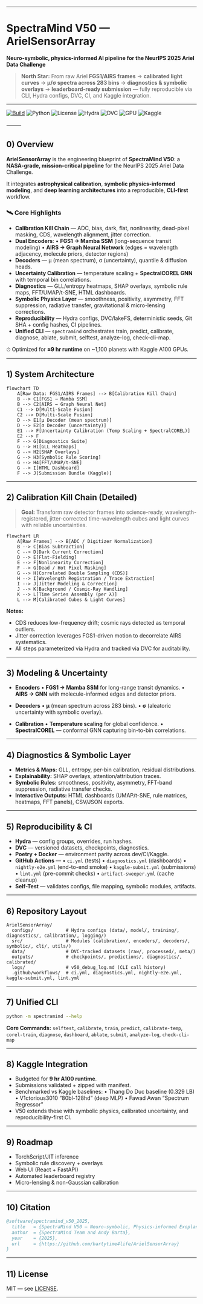 
---

# SpectraMind V50 — ArielSensorArray

**Neuro-symbolic, physics-informed AI pipeline for the NeurIPS 2025 Ariel Data Challenge**

> **North Star:** From raw Ariel **FGS1/AIRS frames** → **calibrated light curves** → **μ/σ spectra across 283 bins** → **diagnostics & symbolic overlays** → **leaderboard-ready submission** — fully reproducible via CLI, Hydra configs, DVC, CI, and Kaggle integration.

---

[![Build](https://img.shields.io/badge/CI-GitHub_Actions-blue.svg)](./.github/workflows/ci.yml)
![Python](https://img.shields.io/badge/python-3.10%2B-3776AB)
![License](https://img.shields.io/badge/license-MIT-green)
![Hydra](https://img.shields.io/badge/config-Hydra_1.3-blueviolet)
![DVC](https://img.shields.io/badge/data-DVC_3.x-945DD6)
![GPU](https://img.shields.io/badge/CUDA-12.x-76B900)
![Kaggle](https://img.shields.io/badge/platform-Kaggle-20BEFF)

⸻

## 0) Overview

**ArielSensorArray** is the engineering blueprint of **SpectraMind V50**: a **NASA-grade, mission-critical pipeline** for the NeurIPS 2025 Ariel Data Challenge.

It integrates **astrophysical calibration**, **symbolic physics-informed modeling**, and **deep learning architectures** into a reproducible, **CLI-first** workflow.

### 🛰️ Core Highlights

* **Calibration Kill Chain** — ADC, bias, dark, flat, nonlinearity, dead-pixel masking, CDS, wavelength alignment, jitter correction.
* **Dual Encoders**:
  • **FGS1 → Mamba SSM** (long-sequence transit modeling)
  • **AIRS → Graph Neural Network** (edges = wavelength adjacency, molecule priors, detector regions)
* **Decoders** — μ (mean spectrum), σ (uncertainty), quantile & diffusion heads.
* **Uncertainty Calibration** — temperature scaling + **SpectralCOREL GNN** with temporal bin correlations.
* **Diagnostics** — GLL/entropy heatmaps, SHAP overlays, symbolic rule maps, FFT/UMAP/t-SNE, HTML dashboards.
* **Symbolic Physics Layer** — smoothness, positivity, asymmetry, FFT suppression, radiative transfer, gravitational & micro-lensing corrections.
* **Reproducibility** — Hydra configs, DVC/lakeFS, deterministic seeds, Git SHA + config hashes, CI pipelines.
* **Unified CLI** — `spectramind` orchestrates train, predict, calibrate, diagnose, ablate, submit, selftest, analyze-log, check-cli-map.

⏱ Optimized for **≤9 hr runtime** on \~1,100 planets with Kaggle A100 GPUs.

---

## 1) System Architecture

```mermaid
flowchart TD
    A[Raw Data: FGS1/AIRS Frames] --> B[Calibration Kill Chain]
    B --> C1[FGS1 → Mamba SSM]
    B --> C2[AIRS → Graph Neural Net]
    C1 --> D[Multi-Scale Fusion]
    C2 --> D[Multi-Scale Fusion]
    D --> E1[μ Decoder (mean spectrum)]
    D --> E2[σ Decoder (uncertainty)]
    E1 --> F[Uncertainty Calibration (Temp Scaling + SpectralCOREL)]
    E2 --> F
    F --> G[Diagnostics Suite]
    G --> H1[GLL Heatmaps]
    G --> H2[SHAP Overlays]
    G --> H3[Symbolic Rule Scoring]
    G --> H4[FFT/UMAP/t-SNE]
    G --> I[HTML Dashboard]
    F --> J[Submission Bundle (Kaggle)]
```

---

## 2) Calibration Kill Chain (Detailed)

> **Goal:** Transform raw detector frames into science-ready, wavelength-registered, jitter-corrected time–wavelength cubes and light curves with reliable uncertainties.

```mermaid
flowchart LR
    A[Raw Frames] --> B[ADC / Digitizer Normalization]
    B --> C[Bias Subtraction]
    C --> D[Dark Current Correction]
    D --> E[Flat-Fielding]
    E --> F[Nonlinearity Correction]
    F --> G[Dead / Hot Pixel Masking]
    G --> H[Correlated Double Sampling (CDS)]
    H --> I[Wavelength Registration / Trace Extraction]
    I --> J[Jitter Modeling & Correction]
    J --> K[Background / Cosmic-Ray Handling]
    K --> L[Time Series Assembly (per λ)]
    L --> M[Calibrated Cubes & Light Curves]
```

**Notes:**

* CDS reduces low-frequency drift; cosmic rays detected as temporal outliers.
* Jitter correction leverages FGS1-driven motion to decorrelate AIRS systematics.
* All steps parameterized via Hydra and tracked via DVC for auditability.

---

## 3) Modeling & Uncertainty

* **Encoders**
  • **FGS1 → Mamba SSM** for long-range transit dynamics.
  • **AIRS → GNN** with molecule-informed edges and detector priors.

* **Decoders**
  • **μ** (mean spectrum across 283 bins).
  • **σ** (aleatoric uncertainty with symbolic overlay).

* **Calibration**
  • **Temperature scaling** for global confidence.
  • **SpectralCOREL** — conformal GNN capturing bin-to-bin correlations.

---

## 4) Diagnostics & Symbolic Layer

* **Metrics & Maps:** GLL, entropy, per-bin calibration, residual distributions.
* **Explainability:** SHAP overlays, attention/attribution traces.
* **Symbolic Rules:** smoothness, positivity, asymmetry, FFT-band suppression, radiative transfer checks.
* **Interactive Outputs:** HTML dashboards (UMAP/t-SNE, rule matrices, heatmaps, FFT panels), CSV/JSON exports.

---

## 5) Reproducibility & CI

* **Hydra** — config groups, overrides, run hashes.
* **DVC** — versioned datasets, checkpoints, diagnostics.
* **Poetry + Docker** — environment parity across dev/CI/Kaggle.
* **GitHub Actions** —
  • `ci.yml` (tests)
  • `diagnostics.yml` (dashboards)
  • `nightly-e2e.yml` (end-to-end smoke)
  • `kaggle-submit.yml` (submissions)
  • `lint.yml` (pre-commit checks)
  • `artifact-sweeper.yml` (cache cleanup)
* **Self-Test** — validates configs, file mapping, symbolic modules, artifacts.

---

## 6) Repository Layout

```
ArielSensorArray/
  configs/            # Hydra configs (data/, model/, training/, diagnostics/, calibration/, logging/)
  src/                # Modules (calibration/, encoders/, decoders/, symbolic/, cli/, utils/)
  data/               # DVC-tracked datasets (raw/, processed/, meta/)
  outputs/            # checkpoints/, predictions/, diagnostics/, calibrated/
  logs/               # v50_debug_log.md (CLI call history)
  .github/workflows/  # ci.yml, diagnostics.yml, nightly-e2e.yml, kaggle-submit.yml, lint.yml
```

---

## 7) Unified CLI

```bash
python -m spectramind --help
```

**Core Commands:**
`selftest`, `calibrate`, `train`, `predict`, `calibrate-temp`, `corel-train`, `diagnose`, `dashboard`, `ablate`, `submit`, `analyze-log`, `check-cli-map`

---

## 8) Kaggle Integration

* Budgeted for **9 hr A100 runtime**.
* Submissions validated + zipped with manifest.
* Benchmarked vs Kaggle baselines:
  • Thang Do Duc baseline (0.329 LB)
  • V1ctorious3010 “80bl-128hd” (deep MLP)
  • Fawad Awan “Spectrum Regressor”
* V50 extends these with symbolic physics, calibrated uncertainty, and reproducibility-first CI.

---

## 9) Roadmap

* TorchScript/JIT inference
* Symbolic rule discovery + overlays
* Web UI (React + FastAPI)
* Automated leaderboard registry
* Micro-lensing & non-Gaussian calibration

---

## 10) Citation

```bibtex
@software{spectramind_v50_2025,
  title   = {SpectraMind V50 — Neuro-symbolic, Physics-informed Exoplanet Spectroscopy},
  author  = {SpectraMind Team and Andy Barta},
  year    = {2025},
  url     = {https://github.com/bartytime4life/ArielSensorArray}
}
```

---

## 11) License

MIT — see [LICENSE](./LICENSE).

---
